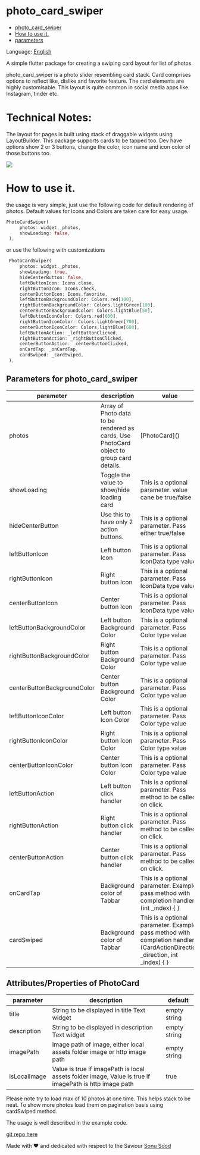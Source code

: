 # photo_card_swiper

- [photo_card_swiper](#photo_card_swiper)
- [How to use it.](#how-to-use-it)
- [parameters](#parameters)

Language: [English](README.md)

A simple flutter package for creating a swiping card layout for list of photos.

photo_card_swiper is a photo slider resembling card stack. Card comprises options to reflect like, dislike and favorite feature. The card elements are highly customisable. This layout is quite common in social media apps like Instagram, tinder etc.


# Technical Notes:
The layout for pages is built using stack of draggable widgets using LayoutBuilder.  This package supports cards to be tapped too.
Dev have options show 2 or 3 buttons, change the color, icon name and icon color of those buttons too.

![](https://github.com/TeaTalkInternal/github_assets/blob/master/gifs/photo_card_swiper.gif)

#  How to use it.

the usage is very simple, just use the following code for default rendering of photos. Default values for Icons and Colors are taken care for easy usage.

```dart
PhotoCardSwiper(
     photos: widget._photos,
     showLoading: false,
 ),
```
or use the following with customizations
```dart
 PhotoCardSwiper(
     photos: widget._photos,
     showLoading: true,
     hideCenterButton: false,
     leftButtonIcon: Icons.close,
     rightButtonIcon: Icons.check,
     centerButtonIcon: Icons.favorite,
     leftButtonBackgroundColor: Colors.red[100],
     rightButtonBackgroundColor: Colors.lightGreen[100],
     centerButtonBackgroundColor: Colors.lightBlue[50],
     leftButtonIconColor: Colors.red[600],
     rightButtonIconColor: Colors.lightGreen[700],
     centerButtonIconColor: Colors.lightBlue[600],
     leftButtonAction: _leftButtonClicked,
     rightButtonAction: _rightButtonClicked,
     centerButtonAction: _centerButtonClicked,
     onCardTap: _onCardTap,
     cardSwiped: _cardSwiped,
 ),
```

## Parameters for photo_card_swiper

| parameter                  | description                                                                           | value                                                                                                                                                                               |
| -------------------------- | ------------------------------------------------------------------------------------- | ------------------------------------------------------------------------------------------------------------------------------------------------------------------------------------- |
| photos                        | Array of Photo data to be rendered as cards, Use PhotoCard object to group card details.                                                                   |     \[PhotoCard]()                                                                                                                                                                              |
| showLoading          | Toggle the value to show/hide loading card                                            | This is a optional parameter. value cane be true/false                                                                                                                                                    |                                                    |
| hideCenterButton          | Use this to have only 2 action buttons.                                            | This is a optional parameter. Pass either true/false                                                                                                                                                    |
| leftButtonIcon          | Left button Icon                                            | This is a optional parameter. Pass IconData type value                                                                                                                                                    |
| rightButtonIcon          | Right button Icon                                            | This is a optional parameter. Pass IconData type value                                                                                                                                                    |
| centerButtonIcon          | Center button Icon                                            | This is a optional parameter. Pass IconData type value                                                                                                                                                                |
| leftButtonBackgroundColor          | Left button Background Color                                            | This is a optional parameter. Pass Color type value                                                                                                                                                               |
| rightButtonBackgroundColor          | Right button Background Color                                            | This is a optional parameter. Pass Color type value                                                                                                                                                                |
| centerButtonBackgroundColor          | Center button Background Color                                            | This is a optional parameter. Pass Color type value                                                                                                                                                                |
| leftButtonIconColor          | Left button Icon Color                                            | This is a optional parameter. Pass Color type value                                                                                                                                                                |
| rightButtonIconColor          | Right button Icon Color                                            | This is a optional parameter. Pass Color type value                                                                                                                                                               |
| centerButtonIconColor          | Center button Icon Color                                            | This is a optional parameter. Pass Color type value                                                                                                                                                                |
| leftButtonAction          | Left button click handler                                            | This is a optional parameter.  Pass method to be called on click.                                                                                  |
| rightButtonAction          | Right button click handler                                            | This is a optional parameter.   Pass method to be called on click.                                                                                                                                                                 |
| centerButtonAction          | Center button click handler                                            | This is a optional parameter.  Pass method to be called on click.                                                                                  |
| onCardTap          | Background color of Tabbar                                            | This is a optional parameter. Example pass method with completion handler. (int _index) { }                                                                                                                                                                 |
| cardSwiped          | Background color of Tabbar                                            | This is a optional parameter. Example pass method with completion handler. (CardActionDirection _direction, int _index) { }                                                                                                                                               |

## Attributes/Properties of PhotoCard

| parameter                  | description                                                                           | default                                                                                                                                                                               |
| -------------------------- | ------------------------------------------------------------------------------------- | ------------------------------------------------------------------------------------------------------------------------------------------------------------------------------------- |
| title          | String to be displayed in title Text widget                                          | empty string                                                                                                                                                    |
| description          | String to be displayed in description Text widget                                            | empty string                                                                                                                                                    |
| imagePath          | Image path of image, either local assets folder image or http image path                                            | empty string                                                                                                                                                    |
| isLocalImage          | Value is true if imagePath is local assets folder image, Value is true if imagePath is http image path                                             | true                                                                                                                                                    |

Please note try to load max of 10 photos at one time. This helps stack to be neat. To show more photos load them on pagination basis using cardSwiped method. 

The usage is well described in the example code.

[git repo here](https://github.com/TeaTalkInternal/photo_card_swiper)

Made with ❤ and dedicated with respect to the Saviour  [Sonu Sood](https://twitter.com/SonuSood)
